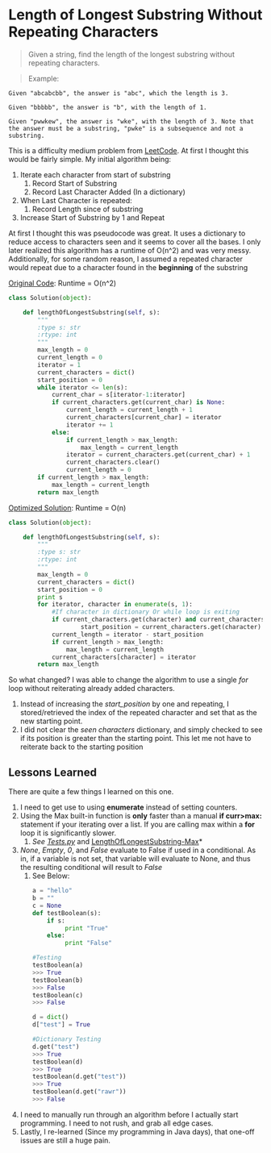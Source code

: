 Length of Longest Substring Without Repeating Characters
=======
>Given a string, find the length of the longest substring without repeating characters.

>Example:
```
Given "abcabcbb", the answer is "abc", which the length is 3.

Given "bbbbb", the answer is "b", with the length of 1.

Given "pwwkew", the answer is "wke", with the length of 3. Note that the answer must be a substring, "pwke" is a subsequence and not a substring.
```

This is a difficulty medium problem from [LeetCode](https://leetcode.com/problems/add-two-numbers/). At first I thought this would be fairly simple. My initial algorithm being:

1) Iterate each character from start of substring
    1) Record Start of Substring
    2) Record Last Character Added (In a dictionary)
2) When Last Character is repeated:
    1) Record Length since of substring
3) Increase Start of Substring by 1 and Repeat

At first I thought this was pseudocode was great. It uses a dictionary to reduce access to characters seen and it seems to cover all the bases. I only later realized this algorithm has a runtime of O(n^2) and was very messy.  Additionally, for some random reason, I assumed a repeated character would repeat due to a character found in the **beginning** of the substring


[Original Code](ALengthOfLongestSubstring-Orig.py): Runtime = O(n^2)

```python
class Solution(object):

    def lengthOfLongestSubstring(self, s):
        """
        :type s: str
        :rtype: int
        """
        max_length = 0
        current_length = 0
        iterator = 1
        current_characters = dict()
        start_position = 0
        while iterator <= len(s):
            current_char = s[iterator-1:iterator]
            if current_characters.get(current_char) is None:
                current_length = current_length + 1
                current_characters[current_char] = iterator
                iterator += 1
            else:
                if current_length > max_length:
                    max_length = current_length
                iterator = current_characters.get(current_char) + 1
                current_characters.clear()
                current_length = 0
        if current_length > max_length:
            max_length = current_length
        return max_length
``` 

[Optimized Solution](LengthOfLongestSubstring-LL.py): Runtime = O(n)
```python
class Solution(object):

    def lengthOfLongestSubstring(self, s):
        """
        :type s: str
        :rtype: int
        """
        max_length = 0
        current_characters = dict()
        start_position = 0
        print s
        for iterator, character in enumerate(s, 1):
            #If character in dictionary Or while loop is exiting
            if current_characters.get(character) and current_characters.get(character) > start_position:
                    start_position = current_characters.get(character)
            current_length = iterator - start_position
            if current_length > max_length:
                max_length = current_length
            current_characters[character] = iterator
        return max_length
```

So what changed? I was able to change the algorithm to use a single *for* loop without reiterating already added characters. 
1) Instead of increasing the *start_position* by one and repeating, I stored/retrieved the index of the repeated character and set that as the new starting point. 
2) I did not clear the *seen characters* dictionary, and simply checked to see if its position is greater than the starting point. This let me not have to reiterate back to the starting position


Lessons Learned
---------------------

There are quite a few things I learned on this one. 
1) I need to get use to using **enumerate** instead of setting counters.
2) Using the Max built-in function is **only** faster than a manual **if curr>max:** statement if your iterating over a list. If you are calling max within a **for** loop it is significantly slower. 
    1) *See [Tests.py](Tests.py)* and  [LengthOfLongestSubstring-Max](LengthOfLongestSubstring-Max.py)*
3) *None*, *Empty*, *0*, and *False* evaluate to False if used in a conditional. As in, if a variable is not set, that variable will evaluate to None, and thus the resulting conditional will result to *False*
    1)  See Below:
        ```python
        a = "hello"
        b = ""
        c = None
        def testBoolean(s):
            if s:
                 print "True"
            else:
                 print "False"
        
        #Testing
        testBoolean(a)
        >>> True
        testBoolean(b)
        >>> False
        testBoolean(c)
        >>> False
        
        d = dict()
        d["test"] = True
        
        #Dictionary Testing
        d.get("test")
        >>> True
        testBoolean(d)
        >>> True
        testBoolean(d.get("test"))
        >>> True
        testBoolean(d.get("rawr"))
        >>> False
         ```
4) I need to manually run through an algorithm before I actually start programming. I need to not rush, and grab all edge cases.
5) Lastly, I re-learned (Since my programming in Java days), that one-off issues are still a huge pain.